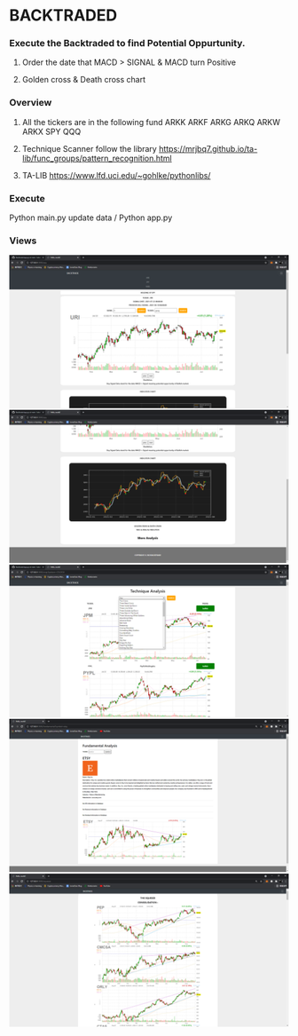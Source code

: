 # BACKTRADED
### Execute the Backtraded to find Potential Oppurtunity.

1. Order the date that MACD > SIGNAL & MACD turn Positive

2. Golden cross & Death cross chart

### Overview
1. All the tickers are in the following fund
   ARKK ARKF ARKG ARKQ ARKW ARKX SPY QQQ

2. Technique Scanner follow the library
   https://mrjbq7.github.io/ta-lib/func_groups/pattern_recognition.html

   
3. TA-LIB
   https://www.lfd.uci.edu/~gohlke/pythonlibs/

### Execute
Python main.py update data / Python app.py

### Views
<img src="data/readme/2.png" />
<img src=data/readme/3.png />
<img src=data/readme/1.png />
<img src=data/readme/4.png />
<img src=data/readme/5.png />